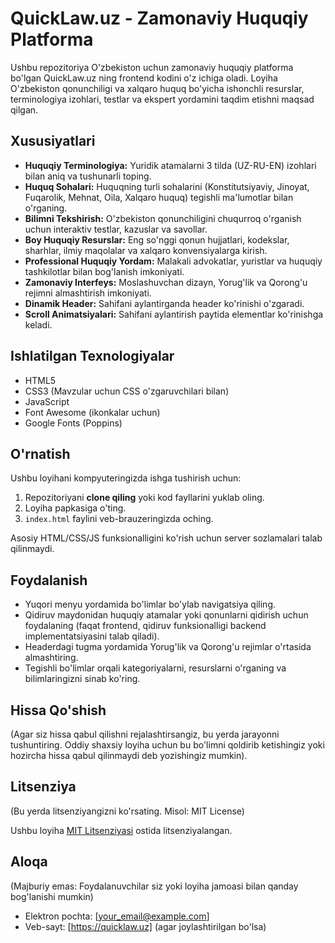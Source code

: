 # QuickLaw.uz - Zamonaviy Huquqiy Platforma

Ushbu repozitoriya O'zbekiston uchun zamonaviy huquqiy platforma bo'lgan QuickLaw.uz ning frontend kodini o'z ichiga oladi. Loyiha O'zbekiston qonunchiligi va xalqaro huquq bo'yicha ishonchli resurslar, terminologiya izohlari, testlar va ekspert yordamini taqdim etishni maqsad qilgan.

## Xususiyatlari

* **Huquqiy Terminologiya:** Yuridik atamalarni 3 tilda (UZ-RU-EN) izohlari bilan aniq va tushunarli toping.
* **Huquq Sohalari:** Huquqning turli sohalarini (Konstitutsiyaviy, Jinoyat, Fuqarolik, Mehnat, Oila, Xalqaro huquq) tegishli ma'lumotlar bilan o'rganing.
* **Bilimni Tekshirish:** O'zbekiston qonunchiligini chuqurroq o'rganish uchun interaktiv testlar, kazuslar va savollar.
* **Boy Huquqiy Resurslar:** Eng so'nggi qonun hujjatlari, kodekslar, sharhlar, ilmiy maqolalar va xalqaro konvensiyalarga kirish.
* **Professional Huquqiy Yordam:** Malakali advokatlar, yuristlar va huquqiy tashkilotlar bilan bog'lanish imkoniyati.
* **Zamonaviy Interfeys:** Moslashuvchan dizayn, Yorug'lik va Qorong'u rejimni almashtirish imkoniyati.
* **Dinamik Header:** Sahifani aylantirganda header ko'rinishi o'zgaradi.
* **Scroll Animatsiyalari:** Sahifani aylantirish paytida elementlar ko'rinishga keladi.

## Ishlatilgan Texnologiyalar

* HTML5
* CSS3 (Mavzular uchun CSS o'zgaruvchilari bilan)
* JavaScript
* Font Awesome (ikonkalar uchun)
* Google Fonts (Poppins)

## O'rnatish

Ushbu loyihani kompyuteringizda ishga tushirish uchun:

1.  Repozitoriyani **clone qiling** yoki kod fayllarini yuklab oling.
2.  Loyiha papkasiga o'ting.
3.  `index.html` faylini veb-brauzeringizda oching.

Asosiy HTML/CSS/JS funksionalligini ko'rish uchun server sozlamalari talab qilinmaydi.

## Foydalanish

* Yuqori menyu yordamida bo'limlar bo'ylab navigatsiya qiling.
* Qidiruv maydonidan huquqiy atamalar yoki qonunlarni qidirish uchun foydalaning (faqat frontend, qidiruv funksionalligi backend implementatsiyasini talab qiladi).
* Headerdagi tugma yordamida Yorug'lik va Qorong'u rejimlar o'rtasida almashtiring.
* Tegishli bo'limlar orqali kategoriyalarni, resurslarni o'rganing va bilimlaringizni sinab ko'ring.

## Hissa Qo'shish

(Agar siz hissa qabul qilishni rejalashtirsangiz, bu yerda jarayonni tushuntiring. Oddiy shaxsiy loyiha uchun bu bo'limni qoldirib ketishingiz yoki hozircha hissa qabul qilinmaydi deb yozishingiz mumkin).

## Litsenziya

(Bu yerda litsenziyangizni ko'rsating. Misol: MIT License)

Ushbu loyiha [MIT Litsenziyasi](LICENSE) ostida litsenziyalangan.

## Aloqa

(Majburiy emas: Foydalanuvchilar siz yoki loyiha jamoasi bilan qanday bog'lanishi mumkin)

* Elektron pochta: [your_email@example.com]
* Veb-sayt: [https://quicklaw.uz] (agar joylashtirilgan bo'lsa)

